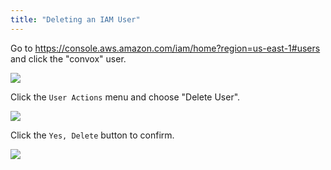 ```yaml
---
title: "Deleting an IAM User"
---
```

Go to https://console.aws.amazon.com/iam/home?region=us-east-1#users and click the "convox" user.

![](https://www.filepicker.io/api/file/jYE38RT2TsagL3FboFNV)

Click the `User Actions` menu and choose "Delete User".

![](https://www.filepicker.io/api/file/r6g0ktuYSEd8gHoSompw)

Click the `Yes, Delete` button to confirm.

![](https://www.filepicker.io/api/file/MIG2oD2hTUeFHBwzB9xI)
